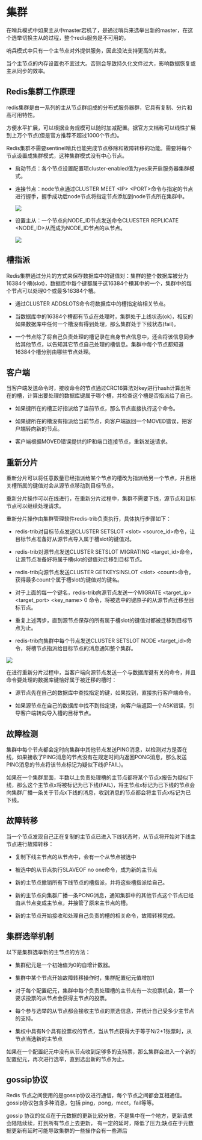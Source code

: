 # 集群

在哨兵模式中如果主从中master宕机了，是通过哨兵来选举出新的master，在这个选举切换主从的过程，整个redis服务是不可用的。

哨兵模式中只有一个主节点对外提供服务，因此没法支持更高的并发。

当个主节点的内存设置也不宜过大。否则会导致持久化文件过大，影响数据恢复或主从同步的效率。

## Redis集群工作原理

redis集群是由一系列的主从节点群组成的分布式服务器群，它具有复制、分片和高可用特性。

方便水平扩展，可以根据业务规模可以随时加减配置。据官方文档称可以线性扩展到上万个节点(但是官方推荐不超过1000个节点)。

Redis集群不需要sentinel哨兵也能完成节点移除和故障转移的功能。需要将每个节点设置成集群模式，这种集群模式没有中心节点。

- 启动节点：各个节点设置配置项cluster-enabled值为yes来开启服务器集群模式。

- 连接节点：node节点通过CLUSTER MEET \<IP\> \<PORT\>命令与指定的节点进行握手，握手成功后node节点将指定节点添加到node节点所在集群中。

  ![](../assets/85fe5099f6807dada65d274810933389_1.png)

- 设置主从：一个节点向NODE_ID节点发送命令CLUESTER REPLICATE \<NODE_ID\>从而成为NODE_ID节点的从节点。

  ![](../assets/85fe5099f6807dada65d274810933389_2.png)

## 槽指派

Redis集群通过分片的方式来保存数据库中的键值对：集群的整个数据库被分为16384个槽(slot)，数据库中每个键都属于这16384个槽其中的一个，集群中的每个节点可以处理0个或最多16384个槽。

- 通过CLUSTER ADDSLOTS命令将数据库中的槽指定给相关节点。

- 当数据库中的16384个槽都有节点在处理时，集群处于上线状态(ok)，相反的如果数据库中任何一个槽没有得到处理，那么集群处于下线状态(fail)。

- 一个节点除了将自己负责处理的槽记录在自身节点信息中，还会将该信息同步给其他节点，以告知其它节点自己处理的槽信息。集群中每个节点都知道16384个槽分别由哪些节点处理。

## 客户端

当客户端发送命令时，接收命令的节点通过CRC16算法对key进行hash计算出所在的槽，计算出要处理的数据库键属于哪个槽，并检查这个槽是否指派给了自己。

- 如果键所在的槽正好指派给了当前节点，那么节点直接执行这个命令。

- 如果键所在的槽没有指派给当前节点，向客户端返回一个MOVED错误，把客户端转向新的节点。

- 客户端根据MOVED错误提供的IP和端口连接节点，重新发送请求。

## 重新分片

重新分片可以将任意数量已经指派给某个节点的槽改为指派给另一个节点，并且相关槽所属的键值对会从源节点移动到目标节点。

重新分片操作可以在线进行，在重新分片过程中，集群不需要下线，源节点和目标节点可以继续处理请求。

重新分片操作由集群管理软件redis-trib负责执行，具体执行步骤如下：

- redis-trib对目标节点发送CLUSTER SETSLOT \<slot\> \<source_id\>命令，让目标节点准备好从源节点导入属于槽slot的键值对。

- redis-trib对源节点发送CLUSTER SETSLOT MIGRATING \<target_id\>命令，让源节点准备好将属于槽slot的键值对迁移到目标节点。

- redis-trib向源节点发送CLUSTER GETKEYSINSLOT \<slot\> \<count\>命令，获得最多count个属于槽slot的键值对的键名。

- 对于上面的每一个键名，redis-trib向源节点发送一个MIGRATE <target_ip> <target_port> <key_name> 0 <timeout>命令，将被选中的键原子的从源节点迁移至目标节点。

- 重复上述两步，直到源节点保存的所有属于槽slot的键值对都被迁移到目标节点为止。

- redis-trib向集群中每个节点发送CLUSTER SETSLOT <slot> NODE <target_id>命令，将槽节点指派给目标节点的消息通知整个集群。

![](../assets/85fe5099f6807dada65d274810933389_3.png)

在进行重新分片过程中，当客户端向源节点发送一个与数据库键有关的命令，并且命令要处理的数据库键恰好属于被迁移的槽时：

- 源节点先在自己的数据库中查找指定的键，如果找到，直接执行客户端命令。

- 如果源节点在自己的数据库中找不到指定键，向客户端返回一个ASK错误，引导客户端转向导入槽的目标节点。

## 故障检测

集群中每个节点都会定时向集群中其他节点发送PING消息，以检测对方是否在线，如果接收了PING消息的节点没有在规定时间内返回PONG消息，那么发送PING消息的节点将该节点标记为疑似下线(PFAIL)。

如果在一个集群里面，半数以上负责处理槽的主节点都将某个节点x报告为疑似下线，那么这个主节点x将被标记为已下线(FAIL)，将主节点x标记为已下线的节点会向集群广播一条关于节点x下线的消息，收到消息的节点都会将主节点x标记为已下线。

## 故障转移

当一个节点发现自己正在复制的主节点已进入下线状态时，从节点将开始对下线主节点进行故障转移：

- 复制下线主节点的从节点中，会有一个从节点被选中

- 被选中的从节点执行SLAVEOF no one命令，成为新的主节点

- 新的主节点撤销所有下线节点的槽指派，并将这些槽指派给自己。

- 新的主节点向集群广播一条PONG消息，通知集群中的其他节点这个节点已经由从节点变成主节点，并接管了原来主节点的槽。

- 新的主节点开始接收和处理自己负责的槽的相关命令，故障转移完成。

## 集群选举机制

以下是集群选举新的主节点的方法：

- 集群纪元是一个初始值为0的自增计数器。

- 集群中某个节点开始故障转移操作时，集群配置纪元值增加1

- 对于每个配置纪元，集群中每个负责处理槽的主节点有一次投票机会，第一个要求投票的从节点会获得主节点的投票。

- 每个参与选举的从节点都会接收主节点的票选信息，并统计自己受多少主节点的支持。

- 集权中具有N个具有投票权的节点，当从节点获得大于等于N/2+1张票时，从节点当选新的主节点

如果在一个配置纪元中没有从节点收到足够多的支持票，那么集群会进入一个新的配置纪元，再次进行选举，直到选出新的节点为止。

## gossip协议

Redis 节点之间使用的是gossip协议进行通信，每个节点之间都会互相通信。gossip协议包含多种消息，包括 ping，pong，meet，fail等等。

gossip 协议的优点在于元数据的更新比较分散，不是集中在一个地方，更新请求会陆陆续续，打到所有节点上去更新， 有一定的延时，降低了压力;缺点在于元数据更新有延时可能导致集群的一些操作会有一些滞后

